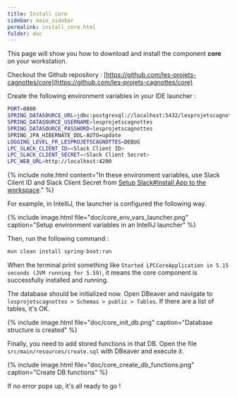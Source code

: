 ```yaml
---
title: Install core
sidebar: main_sidebar
permalink: install_core.html
folder: doc
---
```


This page will show you how to download and install the component **core** on your workstation.

Checkout the Github repository : [https://github.com/les-projets-cagnottes/core](https://github.com/les-projets-cagnottes/core)

Create the following environment variables in your IDE launcher :

```bash
PORT=8080
SPRING_DATASOURCE_URL=jdbc:postgresql://localhost:5432/lesprojetscagnottes
SPRING_DATASOURCE_USERNAME=lesprojetscagnottes
SPRING_DATASOURCE_PASSWORD=lesprojetscagnottes
SPRING_JPA_HIBERNATE_DDL-AUTO=update
LOGGING_LEVEL_FR_LESPROJETSCAGNOTTES=DEBUG
LPC_SLACK_CLIENT_ID=<Slack Client ID>
LPC_SLACK_CLIENT_SECRET=<Slack Client Secret>
LPC_WEB_URL=http://localhost:4200
```

{% include note.html content="In these environment variables, use Slack Client ID and Slack Client Secret from [Setup Slack#Install App to the workspace](/setup_slack.html#install-app-to-the-workspace)." %}

For example, in IntelliJ, the launcher is configured the following way.

{% include image.html file="doc/core_env_vars_launcher.png" caption="Setup environment variables in an IntelliJ launcher" %}

Then, run the following command :

```bash
mvn clean install spring-boot:run
```

When the terminal print something like `Started LPCCoreApplication in 5.15 seconds (JVM running for 5.59)`, it means the core component is successfully installed and running. 

The database should be initialized now. Open DBeaver and navigate to `lesprojetscagnottes > Schemas > public > Tables`. If there are a list of tables, it's OK.

{% include image.html file="doc/core_init_db.png" caption="Database structure is created" %}

Finally, you need to add stored functions in that DB. Open the file `src/main/resources/create.sql` with DBeaver and execute it.

{% include image.html file="doc/core_create_db_functions.png" caption="Create DB functions" %}

If no error pops up, it's all ready to go !
